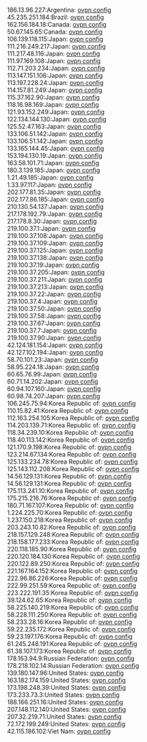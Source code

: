 186.13.96.227:Argentina: [ovpn config](vpn/186_13_96_227.ovpn)  
45.235.251.184:Brazil: [ovpn config](vpn/45_235_251_184.ovpn)  
162.156.184.18:Canada: [ovpn config](vpn/162_156_184_18.ovpn)  
50.67.145.65:Canada: [ovpn config](vpn/50_67_145_65.ovpn)  
106.139.118.115:Japan: [ovpn config](vpn/106_139_118_115.ovpn)  
111.216.249.217:Japan: [ovpn config](vpn/111_216_249_217.ovpn)  
111.217.48.116:Japan: [ovpn config](vpn/111_217_48_116.ovpn)  
111.97.169.108:Japan: [ovpn config](vpn/111_97_169_108.ovpn)  
112.71.203.234:Japan: [ovpn config](vpn/112_71_203_234.ovpn)  
113.147.151.106:Japan: [ovpn config](vpn/113_147_151_106.ovpn)  
113.197.228.24:Japan: [ovpn config](vpn/113_197_228_24.ovpn)  
114.157.81.249:Japan: [ovpn config](vpn/114_157_81_249.ovpn)  
115.37.162.90:Japan: [ovpn config](vpn/115_37_162_90.ovpn)  
118.16.98.169:Japan: [ovpn config](vpn/118_16_98_169.ovpn)  
121.93.152.249:Japan: [ovpn config](vpn/121_93_152_249.ovpn)  
122.134.144.130:Japan: [ovpn config](vpn/122_134_144_130.ovpn)  
125.52.47.163:Japan: [ovpn config](vpn/125_52_47_163.ovpn)  
133.106.51.142:Japan: [ovpn config](vpn/133_106_51_142.ovpn)  
133.106.51.142:Japan: [ovpn config](vpn/133_106_51_142.ovpn)  
133.165.144.45:Japan: [ovpn config](vpn/133_165_144_45.ovpn)  
153.194.130.19:Japan: [ovpn config](vpn/153_194_130_19.ovpn)  
163.58.101.71:Japan: [ovpn config](vpn/163_58_101_71.ovpn)  
180.3.139.185:Japan: [ovpn config](vpn/180_3_139_185.ovpn)  
1.21.49.185:Japan: [ovpn config](vpn/1_21_49_185.ovpn)  
1.33.97.117:Japan: [ovpn config](vpn/1_33_97_117.ovpn)  
202.177.81.35:Japan: [ovpn config](vpn/202_177_81_35.ovpn)  
202.177.86.185:Japan: [ovpn config](vpn/202_177_86_185.ovpn)  
210.130.54.137:Japan: [ovpn config](vpn/210_130_54_137.ovpn)  
217.178.192.79:Japan: [ovpn config](vpn/217_178_192_79.ovpn)  
217.178.8.30:Japan: [ovpn config](vpn/217_178_8_30.ovpn)  
219.100.37.1:Japan: [ovpn config](vpn/219_100_37_1.ovpn)  
219.100.37.108:Japan: [ovpn config](vpn/219_100_37_108.ovpn)  
219.100.37.109:Japan: [ovpn config](vpn/219_100_37_109.ovpn)  
219.100.37.125:Japan: [ovpn config](vpn/219_100_37_125.ovpn)  
219.100.37.138:Japan: [ovpn config](vpn/219_100_37_138.ovpn)  
219.100.37.19:Japan: [ovpn config](vpn/219_100_37_19.ovpn)  
219.100.37.205:Japan: [ovpn config](vpn/219_100_37_205.ovpn)  
219.100.37.211:Japan: [ovpn config](vpn/219_100_37_211.ovpn)  
219.100.37.213:Japan: [ovpn config](vpn/219_100_37_213.ovpn)  
219.100.37.22:Japan: [ovpn config](vpn/219_100_37_22.ovpn)  
219.100.37.4:Japan: [ovpn config](vpn/219_100_37_4.ovpn)  
219.100.37.50:Japan: [ovpn config](vpn/219_100_37_50.ovpn)  
219.100.37.58:Japan: [ovpn config](vpn/219_100_37_58.ovpn)  
219.100.37.67:Japan: [ovpn config](vpn/219_100_37_67.ovpn)  
219.100.37.7:Japan: [ovpn config](vpn/219_100_37_7.ovpn)  
219.100.37.90:Japan: [ovpn config](vpn/219_100_37_90.ovpn)  
42.124.181.154:Japan: [ovpn config](vpn/42_124_181_154.ovpn)  
42.127.102.194:Japan: [ovpn config](vpn/42_127_102_194.ovpn)  
58.70.101.23:Japan: [ovpn config](vpn/58_70_101_23.ovpn)  
58.95.224.18:Japan: [ovpn config](vpn/58_95_224_18.ovpn)  
60.65.76.99:Japan: [ovpn config](vpn/60_65_76_99.ovpn)  
60.71.14.202:Japan: [ovpn config](vpn/60_71_14_202.ovpn)  
60.94.107.160:Japan: [ovpn config](vpn/60_94_107_160.ovpn)  
60.98.74.207:Japan: [ovpn config](vpn/60_98_74_207.ovpn)  
106.245.75.94:Korea Republic of: [ovpn config](vpn/106_245_75_94.ovpn)  
110.15.82.41:Korea Republic of: [ovpn config](vpn/110_15_82_41.ovpn)  
112.163.254.105:Korea Republic of: [ovpn config](vpn/112_163_254_105.ovpn)  
114.203.139.71:Korea Republic of: [ovpn config](vpn/114_203_139_71.ovpn)  
118.34.239.10:Korea Republic of: [ovpn config](vpn/118_34_239_10.ovpn)  
118.40.113.142:Korea Republic of: [ovpn config](vpn/118_40_113_142.ovpn)  
121.170.9.198:Korea Republic of: [ovpn config](vpn/121_170_9_198.ovpn)  
123.214.67.134:Korea Republic of: [ovpn config](vpn/123_214_67_134.ovpn)  
125.133.234.78:Korea Republic of: [ovpn config](vpn/125_133_234_78.ovpn)  
125.143.112.208:Korea Republic of: [ovpn config](vpn/125_143_112_208.ovpn)  
14.56.129.131:Korea Republic of: [ovpn config](vpn/14_56_129_131.ovpn)  
14.56.129.131:Korea Republic of: [ovpn config](vpn/14_56_129_131.ovpn)  
175.113.241.10:Korea Republic of: [ovpn config](vpn/175_113_241_10.ovpn)  
175.215.216.76:Korea Republic of: [ovpn config](vpn/175_215_216_76.ovpn)  
180.71.167.107:Korea Republic of: [ovpn config](vpn/180_71_167_107.ovpn)  
1.224.225.70:Korea Republic of: [ovpn config](vpn/1_224_225_70.ovpn)  
1.237.150.218:Korea Republic of: [ovpn config](vpn/1_237_150_218.ovpn)  
203.243.10.82:Korea Republic of: [ovpn config](vpn/203_243_10_82.ovpn)  
218.157.129.248:Korea Republic of: [ovpn config](vpn/218_157_129_248.ovpn)  
218.158.177.233:Korea Republic of: [ovpn config](vpn/218_158_177_233.ovpn)  
220.118.185.90:Korea Republic of: [ovpn config](vpn/220_118_185_90.ovpn)  
220.120.184.130:Korea Republic of: [ovpn config](vpn/220_120_184_130.ovpn)  
220.122.89.250:Korea Republic of: [ovpn config](vpn/220_122_89_250.ovpn)  
221.167.164.152:Korea Republic of: [ovpn config](vpn/221_167_164_152.ovpn)  
222.96.86.226:Korea Republic of: [ovpn config](vpn/222_96_86_226.ovpn)  
222.99.251.59:Korea Republic of: [ovpn config](vpn/222_99_251_59.ovpn)  
223.222.191.35:Korea Republic of: [ovpn config](vpn/223_222_191_35.ovpn)  
39.124.62.65:Korea Republic of: [ovpn config](vpn/39_124_62_65.ovpn)  
58.225.140.219:Korea Republic of: [ovpn config](vpn/58_225_140_219.ovpn)  
58.228.111.250:Korea Republic of: [ovpn config](vpn/58_228_111_250.ovpn)  
58.233.28.16:Korea Republic of: [ovpn config](vpn/58_233_28_16.ovpn)  
59.22.235.172:Korea Republic of: [ovpn config](vpn/59_22_235_172.ovpn)  
59.23.197.176:Korea Republic of: [ovpn config](vpn/59_23_197_176.ovpn)  
61.245.248.191:Korea Republic of: [ovpn config](vpn/61_245_248_191.ovpn)  
61.38.107.173:Korea Republic of: [ovpn config](vpn/61_38_107_173.ovpn)  
178.163.94.9:Russian Federation: [ovpn config](vpn/178_163_94_9.ovpn)  
178.218.102.14:Russian Federation: [ovpn config](vpn/178_218_102_14.ovpn)  
139.180.147.96:United States: [ovpn config](vpn/139_180_147_96.ovpn)  
163.182.174.159:United States: [ovpn config](vpn/163_182_174_159.ovpn)  
173.198.248.39:United States: [ovpn config](vpn/173_198_248_39.ovpn)  
173.233.73.3:United States: [ovpn config](vpn/173_233_73_3.ovpn)  
188.166.251.16:United States: [ovpn config](vpn/188_166_251_16.ovpn)  
207.148.112.140:United States: [ovpn config](vpn/207_148_112_140.ovpn)  
207.32.219.71:United States: [ovpn config](vpn/207_32_219_71.ovpn)  
72.172.199.249:United States: [ovpn config](vpn/72_172_199_249.ovpn)  
42.115.186.102:Viet Nam: [ovpn config](vpn/42_115_186_102.ovpn)  
